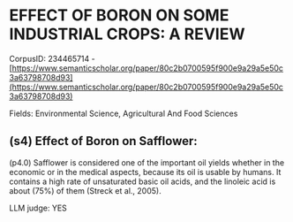 # EFFECT OF BORON ON SOME INDUSTRIAL CROPS: A REVIEW

CorpusID: 234465714 - [https://www.semanticscholar.org/paper/80c2b0700595f900e9a29a5e50c3a63798708d93](https://www.semanticscholar.org/paper/80c2b0700595f900e9a29a5e50c3a63798708d93)

Fields: Environmental Science, Agricultural And Food Sciences

## (s4) Effect of Boron on Safflower:
(p4.0) Safflower is considered one of the important oil yields whether in the economic or in the medical aspects, because its oil is usable by humans. It contains a high rate of unsaturated basic oil acids, and the linoleic acid is about (75%) of them (Streck et al., 2005).

LLM judge: YES


